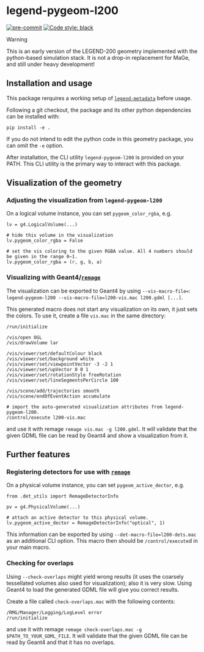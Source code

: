 # legend-pygeom-l200

[![pre-commit](https://img.shields.io/badge/pre--commit-enabled-brightgreen?logo=pre-commit&logoColor=white)](https://github.com/pre-commit/pre-commit)
[![Code style: black](https://img.shields.io/badge/code%20style-black-000000.svg)](https://github.com/psf/black)

> [!WARNING]
> 
> This is an early version of the LEGEND-200 geometry implemented with the
> python-based simulation stack. It is not a drop-in replacement for MaGe,
> and still under heavy development!

## Installation and usage

This package rerquires a working setup of
[`legend-metadata`](https://github.com/legend-exp/legend-metadata) before usage.

Following a git checkout, the package and its other python dependencies can be
installed with:

```
pip install -e .
```

If you do not intend to edit the python code in this geometry package, you can
omit the `-e` option.

After installation, the CLI utility `legend-pygeom-l200` is provided on your
PATH. This CLI utility is the primary way to interact with this package.

## Visualization of the geometry

### Adjusting the visualization from `legend-pygeom-l200`

On a logical volume instance, you can set `pygeom_color_rgba`, e.g.

```python3
lv = g4.LogicalVolume(...)

# hide this volume in the visualization
lv.pygeom_color_rgba = False

# set the vis coloring to the given RGBA value. All 4 numbers should be given in the range 0–1.
lv.pygeom_color_rgba = (r, g, b, a)
```

### Visualizing with Geant4/[`remage`](https://github.com/legend-exp/remage)

The visualization can be exported to Geant4 by using `--vis-macro-file=`:
`legend-pygeom-l200 --vis-macro-file=l200-vis.mac l200.gdml [...]`.

This generated macro does not start any visualization on its own, it just sets
the colors. To use it, create a file `vis.mac` in the same directory:

```
/run/initialize

/vis/open OGL
/vis/drawVolume lar

/vis/viewer/set/defaultColour black
/vis/viewer/set/background white
/vis/viewer/set/viewpointVector -3 -2 1
/vis/viewer/set/upVector 0 0 1
/vis/viewer/set/rotationStyle freeRotation
/vis/viewer/set/lineSegmentsPerCircle 100

/vis/scene/add/trajectories smooth
/vis/scene/endOfEventAction accumulate

# import the auto-generated visualization attributes from legend-pygeom-l200.
/control/execute l200-vis.mac
```

and use it with remage `remage vis.mac -g l200.gdml`. It will validate that the
given GDML file can be read by Geant4 and show a visualization from it.

## Further features

### Registering detectors for use with [`remage`](https://github.com/legend-exp/remage)

On a physical volume instance, you can set `pygeom_active_dector`, e.g.

```python3
from .det_utils import RemageDetectorInfo

pv = g4.PhysicalVolume(...)

# attach an active detector to this physical volume.
lv.pygeom_active_dector = RemageDetectorInfo("optical", 1)
```

This information can be exported by using `--det-macro-file=l200-dets.mac` as an
additional CLI option. This macro then should be `/control/execute`d in your
main macro.

### Checking for overlaps

Using `--check-overlaps` might yield wrong results (it uses the coarsely
tessellated volumes also used for visualization); also it is very slow. Using
Geant4 to load the generated GDML file will give you correct results.

Create a file called `check-overlaps.mac` with the following contents:

```
/RMG/Manager/Logging/LogLevel error
/run/initialize
```

and use it with remage `remage check-overlaps.mac -g $PATH_TO_YOUR_GDML_FILE`.
It will validate that the given GDML file can be read by Geant4 and that it has
no overlaps.
